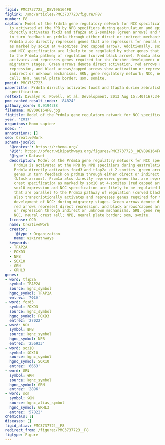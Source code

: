 ```yaml
---
figid: PMC3737723__DEV096164F8
figlink: /pmc/articles/PMC3737723/figure/F8/
number: F8
caption: Model of the Prdm1a gene regulatory network for NCC specification. Prdm1a
  is activated at the NPB by NPB specifiers during gastrulation and epiboly. Prdm1a
  directly activates foxd3 and tfap2a at 2-somites (green arrows) and these genes
  in turn feedback on prdm1a through either direct or indirect mechanisms (black arrows).
  Prdm1a also directly represses genes that are repressors for neural crest specification
  as marked by sox10 at 4-somites (red capped arrow). Additionally, sox10 expression
  and NCC specification are likely to be regulated by other genes that are parallel
  to the Prdm1a pathway of regulation (curved black arrow). Prdm1a also transcriptionally
  activates and represses genes required for the further development of NCCs during
  migratory stages. Green arrows denote direct activation, red arrows represent direct
  repression, and black arrows/capped arrows show activation or repression through
  indirect or unknown mechanisms. GRN, gene regulatory network; NCC, neural crest
  cell; NPB, neural plate border; som, somite.
pmcid: PMC3737723
papertitle: Prdm1a directly activates foxd3 and tfap2a during zebrafish neural crest
  specification.
reftext: Davalyn R. Powell, et al. Development. 2013 Aug 15;140(16):3445-3455.
pmc_ranked_result_index: '84824'
pathway_score: 0.9194388
filename: DEV096164F8.jpg
figtitle: Model of the Prdm1a gene regulatory network for NCC specification
year: '2013'
organisms: Homo sapiens
ndex: ''
annotations: []
seo: CreativeWork
schema-jsonld:
  '@context': https://schema.org/
  '@id': https://pfocr.wikipathways.org/figures/PMC3737723__DEV096164F8.html
  '@type': Dataset
  description: Model of the Prdm1a gene regulatory network for NCC specification.
    Prdm1a is activated at the NPB by NPB specifiers during gastrulation and epiboly.
    Prdm1a directly activates foxd3 and tfap2a at 2-somites (green arrows) and these
    genes in turn feedback on prdm1a through either direct or indirect mechanisms
    (black arrows). Prdm1a also directly represses genes that are repressors for neural
    crest specification as marked by sox10 at 4-somites (red capped arrow). Additionally,
    sox10 expression and NCC specification are likely to be regulated by other genes
    that are parallel to the Prdm1a pathway of regulation (curved black arrow). Prdm1a
    also transcriptionally activates and represses genes required for the further
    development of NCCs during migratory stages. Green arrows denote direct activation,
    red arrows represent direct repression, and black arrows/capped arrows show activation
    or repression through indirect or unknown mechanisms. GRN, gene regulatory network;
    NCC, neural crest cell; NPB, neural plate border; som, somite.
  license: CC0
  name: CreativeWork
  creator:
    '@type': Organization
    name: WikiPathways
  keywords:
  - TFAP2A
  - FOXD3
  - NPB
  - SOX10
  - GRN
  - GRHL3
genes:
- word: tfap2a
  symbol: TFAP2A
  source: hgnc_symbol
  hgnc_symbol: TFAP2A
  entrez: '7020'
- word: foxd3
  symbol: FOXD3
  source: hgnc_symbol
  hgnc_symbol: FOXD3
  entrez: '27022'
- word: NPB
  symbol: NPB
  source: hgnc_symbol
  hgnc_symbol: NPB
  entrez: '256933'
- word: sox10
  symbol: SOX10
  source: hgnc_symbol
  hgnc_symbol: SOX10
  entrez: '6663'
- word: GRN
  symbol: GRN
  source: hgnc_symbol
  hgnc_symbol: GRN
  entrez: '2896'
- word: som
  symbol: SOM
  source: hgnc_alias_symbol
  hgnc_symbol: GRHL3
  entrez: '57822'
chemicals: []
diseases: []
figid_alias: PMC3737723__F8
redirect_from: /figures/PMC3737723__F8
figtype: Figure
---
```

